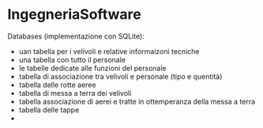 # IngegneriaSoftware
Databases (implementazione con SQLite):
- uan tabella per i velivoli e relative informaizoni tecniche
- una tabella con tutto il personale
- le tabelle dedicate alle funzioni del personale
- tabella di associazione tra velivoli e personale (tipo e quentità)
- tabella delle rotte aeree
- tabella di messa a terra dei velivoli
- tabella associazione di aerei e tratte in ottemperanza della messa a terra
- tabella delle tappe
- 
